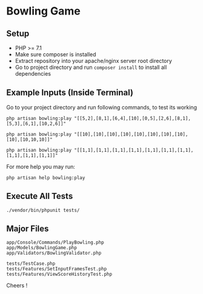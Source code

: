 
# Bowling Game

## Setup

- PHP >= 7.1 
- Make sure composer is installed
- Extract repository into your apache/nginx server root directory
- Go to project directory and run `composer install` to install all dependencies


## Example Inputs (Inside Terminal)

Go to your project directory and run following commands, to test its working

```
php artisan bowling:play "[[5,2],[8,1],[6,4],[10],[0,5],[2,6],[8,1],[5,3],[6,1],[10,2,6]]"

php artisan bowling:play "[[10],[10],[10],[10],[10],[10],[10],[10],[10],[10,10,10]]"

php artisan bowling:play "[[1,1],[1,1],[1,1],[1,1],[1,1],[1,1],[1,1],[1,1],[1,1],[1,1]]"
```

For more help you may run:

```
php artisan help bowling:play
```

## Execute All Tests

```
./vendor/bin/phpunit tests/
```

## Major Files

```
app/Console/Commands/PlayBowling.php
app/Models/BowlingGame.php
app/Validators/BowlingValidator.php
```

```
tests/TestCase.php
tests/Features/SetInputFramesTest.php
tests/Features/ViewScoreHistoryTest.php
```

Cheers !